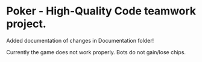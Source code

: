 # Poker - High-Quality Code teamwork project.

Added documentation of changes in Documentation folder! 

Currently the game does not work properly. Bots do not gain/lose chips. 

